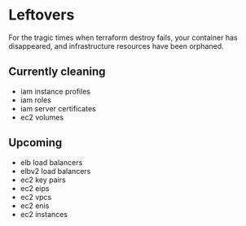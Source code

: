 # Leftovers

For the tragic times when terraform destroy fails, your container has disappeared,
and infrastructure resources have been orphaned.

## Currently cleaning
- iam instance profiles
- iam roles
- iam server certificates
- ec2 volumes

## Upcoming
- elb load balancers
- elbv2 load balancers
- ec2 key pairs
- ec2 eips
- ec2 vpcs
- ec2 enis
- ec2 instances
